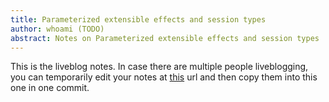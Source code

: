 ```yaml
---
title: Parameterized extensible effects and session types
author: whoami (TODO)
abstract: Notes on Parameterized extensible effects and session types
---
```


This is the liveblog notes.  In case there are multiple
people liveblogging, you can temporarily edit your notes
at [this](parameterized-extens/template.md) url and then copy them into this one in one
commit.

